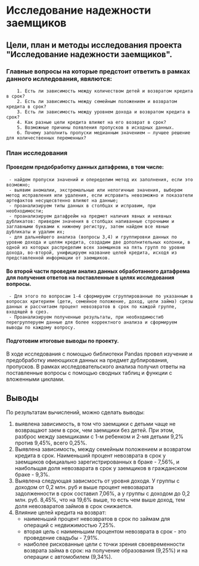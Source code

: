 # Исследование надежности заемщиков

## Цели, план и методы исследования проекта "Исследование надежности заемщиков".

### Главные вопросы на которые предстоит ответить в рамках данного ислледования, явялются:

        1. Есть ли зависимость между количеством детей и возвратом кредита в срок?
        2. Есть ли зависимость между семейным положением и возвратом кредита в срок?
        3. Есть ли зависимость между уровнем дохода и возвратом кредита в срок?
        4. Как разные цели кредита влияют на его возврат в срок?
        5. Возможные причины появления пропусков в исходных данных.
        6. Почему заполнить пропуски медианным значением — лучшее решение для количественных переменных?

### План исследования

 #### Проведем предобработку данных датафрема, в том числе:
     - найдем пропуски значений и опеределим метод их заполнения, если это возможно;
     - выявим аномалии, экстремальные или нелогичные значения, выберем метод исправления или удаления, если исправить невозможно и показатели артефактов несущесвтенно влияют на данные;
     - проанализируем типы данных в столбцах и исправим, при необходимости;
     - проанализируем датафрейм на предмет наличия явных и неявных дубликатов: приведем значения в столбцах напиванные строчными и заглавными буквами к нижнему регистру, затем найдем все явные дубликаты и удалим их;
     - для дальнейшего анализа (вопросы 3,4) и группировки данных по уровню дохода и целям кредита, создадим две дополнительных колонки, в одной из которых распределим всех заемщиков на пять групп по уровню дохода, во-второй, унифицируем название целей кредита, исходя из представленной информации от заемщиков.
#### Во второй части проведем анализ данных обработанного датафрема для получения ответов на поставленные в целях исследования вопросы.
     - Для этого по вопросам 1-4 сформируем сгруппированные по указанным в вопросах критериям (дети, семейное положение, доход, цели займа) срезы данных и рассчитаем процент невозвратов в срок по каждой группе, входящей в срез. 
     - Проанализируем полученные результаты, при необходимостиб перегрупперуем данные для более корректного анализа и сформируем выводы по каждому вопросу.
 
#### Подготовим итоговые выводы по проекту. 

В ходе исследования с помощью библиотеки Pandas провел изучение и предобработку имеющихся данных на предмет дублирования, пропусков. 
В рамках исследовательского анализа получил ответы на поставленные вопросы с помощью сводных таблиц и функции с вложенными циклами.

## Выводы

По результатам вычислений, можно сделать выводы:

1. выявлена зависимость, в том что заемщики с детьми чаще не возвращают заем в срок, чем заемщики без детей. 
При этом, разброс между заемщиками с 1-м ребенком и 2-мя детьми 9,2% против 9,45%, всего 0,25%. 
2. Выявлена зависимость, между семейным положением и возвратом кредита в срок.
Наименьший процент невозврата в срок у заемщиков официально зарегистрированных в браке - 7,56%, 
и наибольщая доля невозварата в срок у заемщиков в гражданском браке - 9,3%.
3. Выявлена следующая зависмость от уровня доходя. У группы с доходом от 0,2 млн. руб и выше процент невозварата 
задолженности в срок составил 7,06%, а у группы с доходом до 0,2 млн. руб. 8,45%, что на 19,6% выше, то есть чем выше доход, 
тем доля невозваратов займов в срок снижается.
4. Влияние целей кредита на возврат:
	- наименьший процент невозвратов в срок по займам для операций с недвижимостью 7,25%.
	- вторая цель с наименьшим процентом невозврата в срок - это проведение свадьбы - 7,91%. 
	- наиболее рискованные цели с точки зрения своевременности возврата займа в срок: на получение образования (9,25%) и на операции с автомобилем (9,34%).

    	
